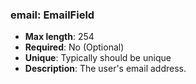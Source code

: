 ### email: EmailField

- **Max length**: 254
- **Required**: No (Optional)
- **Unique**: Typically should be unique
- **Description**: The user's email address.
